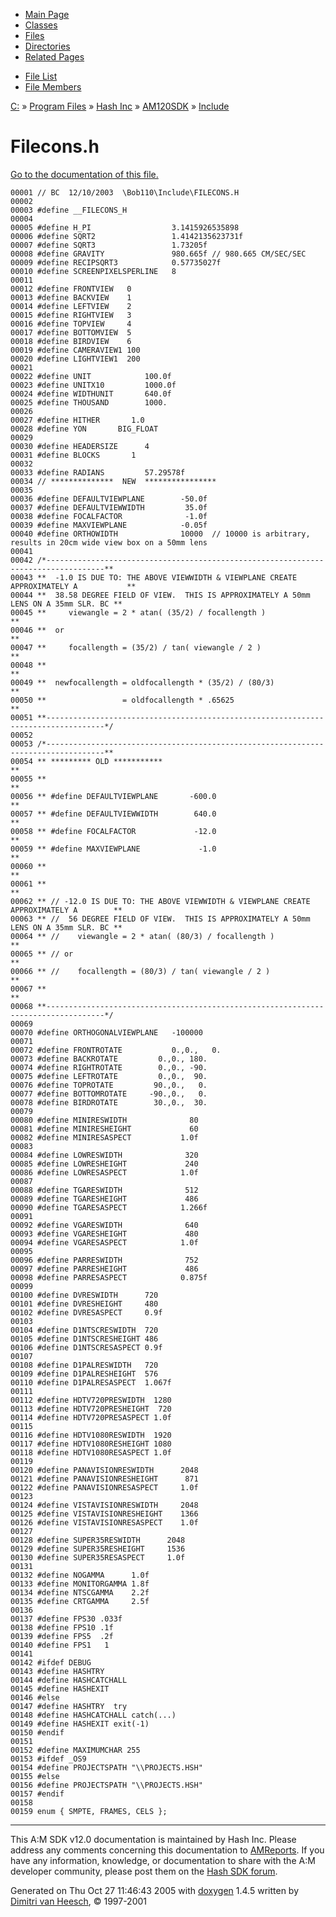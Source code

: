 <div class="tabs">

- [Main Page](index.md)
- [Classes](annotated.md)
- <span id="current">[Files](files.md)</span>
- [Directories](dirs.md)
- [Related Pages](pages.md)

</div>

<div class="tabs">

- [File List](files.md)
- [File Members](globals.md)

</div>

<div class="nav">

<a href="dir_C_3A_2F.md" class="el">C:</a> » <a href="dir_C_3A_2FProgram_20Files_2F.md" class="el">Program Files</a> » <a href="dir_C_3A_2FProgram_20Files_2FHash_20Inc_2F.md" class="el">Hash Inc</a> » <a href="dir_C_3A_2FProgram_20Files_2FHash_20Inc_2FAM120SDK_2F.md" class="el">AM120SDK</a> » <a href="dir_C_3A_2FProgram_20Files_2FHash_20Inc_2FAM120SDK_2FInclude_2F.md" class="el">Include</a>

</div>

# Filecons.h

[Go to the documentation of this file.](Filecons_8h.md)

<div class="fragment">

``` fragment
00001 // BC  12/10/2003  \Bob110\Include\FILECONS.H
00002 
00003 #define __FILECONS_H
00004 
00005 #define H_PI                  3.1415926535898
00006 #define SQRT2                 1.4142135623731f
00007 #define SQRT3                 1.73205f
00008 #define GRAVITY               980.665f // 980.665 CM/SEC/SEC
00009 #define RECIPSQRT3            0.57735027f
00010 #define SCREENPIXELSPERLINE   8
00011 
00012 #define FRONTVIEW   0
00013 #define BACKVIEW    1
00014 #define LEFTVIEW    2
00015 #define RIGHTVIEW   3   
00016 #define TOPVIEW     4
00017 #define BOTTOMVIEW  5
00018 #define BIRDVIEW    6
00019 #define CAMERAVIEW1 100
00020 #define LIGHTVIEW1  200
00021 
00022 #define UNIT            100.0f
00023 #define UNITX10         1000.0f
00024 #define WIDTHUNIT       640.0f
00025 #define THOUSAND        1000.
00026 
00027 #define HITHER       1.0
00028 #define YON       BIG_FLOAT
00029 
00030 #define HEADERSIZE      4
00031 #define BLOCKS       1
00032 
00033 #define RADIANS         57.29578f
00034 // **************  NEW  ****************
00035 
00036 #define DEFAULTVIEWPLANE        -50.0f
00037 #define DEFAULTVIEWWIDTH         35.0f
00038 #define FOCALFACTOR              -1.0f
00039 #define MAXVIEWPLANE            -0.05f
00040 #define ORTHOWIDTH              10000  // 10000 is arbitrary, results in 20cm wide view box on a 50mm lens
00041 
00042 /*-----------------------------------------------------------------------------------**
00043 **  -1.0 IS DUE TO: THE ABOVE VIEWWIDTH & VIEWPLANE CREATE APPROXIMATELY A           **
00044 **  38.58 DEGREE FIELD OF VIEW.  THIS IS APPROXIMATELY A 50mm LENS ON A 35mm SLR. BC **
00045 **     viewangle = 2 * atan( (35/2) / focallength )                                  **
00046 **  or                                                                               **
00047 **     focallength = (35/2) / tan( viewangle / 2 )                                   **
00048 **                                                                                   **
00049 **  newfocallength = oldfocallength * (35/2) / (80/3)                                **
00050 **                 = oldfocallength * .65625                                         **
00051 **-----------------------------------------------------------------------------------*/
00052 
00053 /*-----------------------------------------------------------------------------------**
00054 ** ********* OLD ***********                                                         **
00055 **                                                                                   **
00056 ** #define DEFAULTVIEWPLANE       -600.0                                             **
00057 ** #define DEFAULTVIEWWIDTH        640.0                                             **
00058 ** #define FOCALFACTOR             -12.0                                             **
00059 ** #define MAXVIEWPLANE             -1.0                                             **
00060 **                                                                                   **
00061 **                                                                                   **
00062 ** // -12.0 IS DUE TO: THE ABOVE VIEWWIDTH & VIEWPLANE CREATE APPROXIMATELY A        **
00063 ** //  56 DEGREE FIELD OF VIEW.  THIS IS APPROXIMATELY A 50mm LENS ON A 35mm SLR. BC **
00064 ** //    viewangle = 2 * atan( (80/3) / focallength )                                **
00065 ** // or                                                                             **
00066 ** //    focallength = (80/3) / tan( viewangle / 2 )                                 **
00067 **                                                                                   **
00068 **-----------------------------------------------------------------------------------*/
00069 
00070 #define ORTHOGONALVIEWPLANE   -100000
00071 
00072 #define FRONTROTATE           0.,0.,   0. 
00073 #define BACKROTATE         0.,0., 180. 
00074 #define RIGHTROTATE        0.,0., -90. 
00075 #define LEFTROTATE         0.,0.,  90. 
00076 #define TOPROTATE         90.,0.,   0. 
00077 #define BOTTOMROTATE     -90.,0.,   0. 
00078 #define BIRDROTATE        30.,0.,  30. 
00079 
00080 #define MINIRESWIDTH              80
00081 #define MINIRESHEIGHT             60
00082 #define MINIRESASPECT           1.0f
00083 
00084 #define LOWRESWIDTH              320
00085 #define LOWRESHEIGHT             240
00086 #define LOWRESASPECT            1.0f
00087 
00088 #define TGARESWIDTH              512
00089 #define TGARESHEIGHT             486
00090 #define TGARESASPECT            1.266f   
00091 
00092 #define VGARESWIDTH              640
00093 #define VGARESHEIGHT             480
00094 #define VGARESASPECT            1.0f
00095 
00096 #define PARRESWIDTH              752
00097 #define PARRESHEIGHT             486
00098 #define PARRESASPECT            0.875f
00099 
00100 #define DVRESWIDTH      720
00101 #define DVRESHEIGHT     480
00102 #define DVRESASPECT     0.9f
00103 
00104 #define D1NTSCRESWIDTH  720
00105 #define D1NTSCRESHEIGHT 486
00106 #define D1NTSCRESASPECT 0.9f
00107 
00108 #define D1PALRESWIDTH   720
00109 #define D1PALRESHEIGHT  576
00110 #define D1PALRESASPECT  1.067f
00111 
00112 #define HDTV720PRESWIDTH  1280
00113 #define HDTV720PRESHEIGHT  720
00114 #define HDTV720PRESASPECT 1.0f
00115 
00116 #define HDTV1080RESWIDTH  1920
00117 #define HDTV1080RESHEIGHT 1080
00118 #define HDTV1080RESASPECT 1.0f
00119 
00120 #define PANAVISIONRESWIDTH      2048
00121 #define PANAVISIONRESHEIGHT      871
00122 #define PANAVISIONRESASPECT     1.0f
00123 
00124 #define VISTAVISIONRESWIDTH     2048
00125 #define VISTAVISIONRESHEIGHT    1366
00126 #define VISTAVISIONRESASPECT    1.0f
00127 
00128 #define SUPER35RESWIDTH      2048
00129 #define SUPER35RESHEIGHT     1536
00130 #define SUPER35RESASPECT     1.0f
00131 
00132 #define NOGAMMA      1.0f
00133 #define MONITORGAMMA 1.8f
00134 #define NTSCGAMMA    2.2f
00135 #define CRTGAMMA     2.5f
00136 
00137 #define FPS30 .033f
00138 #define FPS10 .1f
00139 #define FPS5  .2f
00140 #define FPS1   1
00141 
00142 #ifdef DEBUG
00143 #define HASHTRY
00144 #define HASHCATCHALL
00145 #define HASHEXIT
00146 #else
00147 #define HASHTRY  try
00148 #define HASHCATCHALL catch(...)
00149 #define HASHEXIT exit(-1)
00150 #endif
00151 
00152 #define MAXIMUMCHAR 255
00153 #ifdef _OS9
00154 #define PROJECTSPATH "\\PROJECTS.HSH"
00155 #else
00156 #define PROJECTSPATH "\\PROJECTS.HSH"
00157 #endif
00158 
00159 enum { SMPTE, FRAMES, CELS };
```

</div>

------------------------------------------------------------------------

<span class="small">This A:M SDK v12.0 documentation is maintained by Hash Inc. Please address any comments concerning this documentation to [AMReports](http://www.hash.com/reports). If you have any information, knowledge, or documentation to share with the A:M developer community, please post them on the [Hash SDK forum](http://www.hash.com/forums/index.php?showforum=11).</span>

Generated on Thu Oct 27 11:46:43 2005 with [<span class="image placeholder" original-image-src="doxygen.png" original-image-title="" height="45" width="100" align="middle" border="0">doxygen</span>](http://www.doxygen.org/index.html) 1.4.5 written by [Dimitri van Heesch](mailto:dimitri@stack.nl), © 1997-2001
